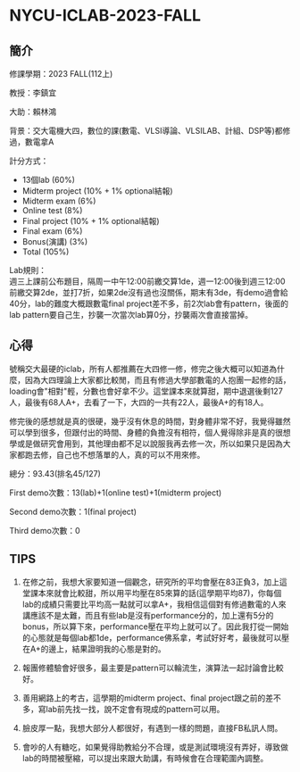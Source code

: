 # NYCU-ICLAB-2023-FALL
## 簡介
修課學期：2023 FALL(112上)

教授：李鎮宜

大助：賴林鴻

背景：交大電機大四，數位的課(數電、VLSI導論、VLSILAB、計組、DSP等)都修過，數電拿A

計分方式：
- 13個lab         (60%)
- Midterm project	(10% + 1% optional結報)
- Midterm exam		(6%)
- Online test			(8%)
- Final project		(10% + 1% optional結報)
- Final exam			(6%)
- Bonus(演講)			(3%)
- Total						(105%)

Lab規則：  
週三上課前公布題目，隔周一中午12:00前繳交算1de，週一12:00後到週三12:00前繳交算2de，並打7折，如果2de沒有過也沒關係，期末有3de，有demo過會給40分，lab的難度大概跟數電final project差不多，前2次lab會有pattern，後面的lab pattern要自己生，抄襲一次當次lab算0分，抄襲兩次會直接當掉。


## 心得
號稱交大最硬的iclab，所有人都推薦在大四修一修，修完之後大概可以知道為什麼，因為大四理論上大家都比較閒，而且有修過大學部數電的人抱團一起修的話，loading會"相對"輕，分數也會好拿不少。這堂課本來就算甜，期中退選後剩127人，最後有68人A+，去看了一下，大四的一共有22人，最後A+的有18人。

修完後的感想就是真的很硬，幾乎沒有休息的時間，對身體非常不好，我覺得雖然可以學到很多，但跟付出的時間、身體的負擔沒有相符，個人覺得除非是真的很想學或是做研究會用到，其他理由都不足以說服我再去修一次，所以如果只是因為大家都跑去修，自己也不想落單的人，真的可以不用來修。

總分：93.43(排名45/127)

First  demo次數：13(lab)+1(online test)+1(midterm project)

Second demo次數：1(final project)

Third  demo次數：0

## TIPS
1.	在修之前，我想大家要知道一個觀念，研究所的平均會壓在83正負3，加上這堂課本來就會比較甜，所以用平均壓在85來算的話(這學期平均87)，你每個lab的成績只需要比平均高一點就可以拿A+，我相信這個對有修過數電的人來講應該不是太難，而且有些lab是沒有performance分的，加上還有5分的bonus，所以算下來，performance壓在平均上就可以了。因此我打從一開始的心態就是每個lab都1de，performance佛系拿，考試好好考，最後就可以壓在A+的邊上，結果證明我的心態是對的。

2.	報團修體驗會好很多，最主要是pattern可以輪流生，演算法一起討論會比較好。

3.	善用網路上的考古，這學期的midterm project、final project跟之前的差不多，寫lab前先找一找，說不定會有現成的pattern可以用。

4.	臉皮厚一點，我想大部分人都很好，有遇到一樣的問題，直接FB私訊人問。

5.	會吵的人有糖吃，如果覺得助教給分不合理，或是測試環境沒有弄好，導致做lab的時間被壓縮，可以提出來跟大助講，有時候會在合理範圍內調整。
